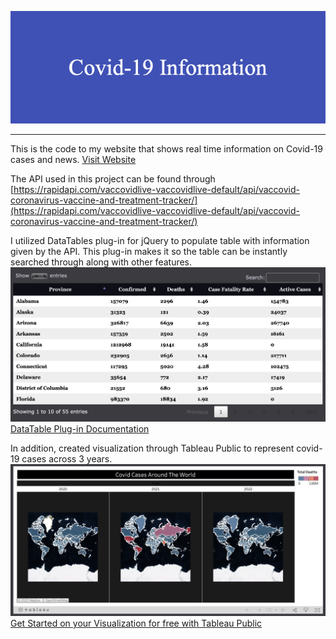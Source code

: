 
![#Covid-19 Information](Covid-19_Information.png)

---

This is the code to my website that shows real time information on Covid-19 cases and news.
[Visit Website](https://covidupdates.co)

The API used in this project can be found through [https://rapidapi.com/vaccovidlive-vaccovidlive-default/api/vaccovid-coronavirus-vaccine-and-treatment-tracker/](https://rapidapi.com/vaccovidlive-vaccovidlive-default/api/vaccovid-coronavirus-vaccine-and-treatment-tracker/)

I utilized DataTables plug-in for jQuery to populate table with information given by the API.
This plug-in makes it so the table can be instantly searched through along with other features.
![DataTable](table.PNG)
[DataTable Plug-in Documentation](https://datatables.net)

In addition, created visualization through Tableau Public to represent covid-19 cases across 3 years.
![Tableau](map.PNG)
[Get Started on your Visualization for free with Tableau Public](https://public.tableau.com/en-us/s/)

